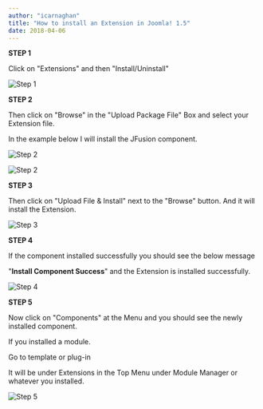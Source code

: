 ```yaml
---
author: "icarnaghan"
title: "How to install an Extension in Joomla! 1.5"
date: 2018-04-06
---
```


**STEP 1**

Click on "Extensions" and then "Install/Uninstall"

![Step 1](images/extension1.png)

**STEP 2**

Then click on "Browse" in the "Upload Package File" Box and select your Extension file.

In the example below I will install the JFusion component.

![Step 2](images/extension2.png)

![Step 2](images/extension3.png)

**STEP 3**

Then click on "Upload File & Install" next to the "Browse" button. And it will install the Extension.

![Step 3](images/extension4.png)

**STEP 4**

If the component installed successfully you should see the below message

"**Install Component Success**" and the Extension is installed successfully.

![Step 4](images/extension5.png)

**STEP 5**

Now click on "Components" at the Menu and you should see the newly installed component.

If you installed a module.

Go to template or plug-in

It will be under Extensions in the Top Menu under Module Manager or whatever you installed.

![Step 5](images/extension6.png)
